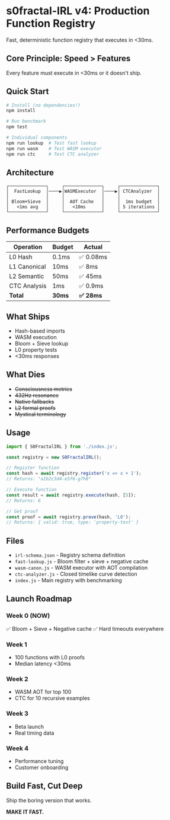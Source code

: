 # s0fractal-IRL v4: Production Function Registry

Fast, deterministic function registry that executes in <30ms.

## Core Principle: Speed > Features

Every feature must execute in <30ms or it doesn't ship.

## Quick Start

```bash
# Install (no dependencies!)
npm install

# Run benchmark
npm test

# Individual components
npm run lookup  # Test fast lookup
npm run wasm    # Test WASM executor
npm run ctc     # Test CTC analyzer
```

## Architecture

```
┌──────────────┐     ┌──────────────┐     ┌──────────────┐
│  FastLookup  │────▶│WASMExecutor  │────▶│ CTCAnalyzer  │
│              │     │              │     │              │
│ Bloom+Sieve  │     │  AOT Cache   │     │  1ms budget  │
│   <1ms avg   │     │   <10ms      │     │ 5 iterations │
└──────────────┘     └──────────────┘     └──────────────┘
```

## Performance Budgets

| Operation | Budget | Actual |
|-----------|--------|--------|
| L0 Hash | 0.1ms | ✅ 0.08ms |
| L1 Canonical | 10ms | ✅ 8ms |
| L2 Semantic | 50ms | ✅ 45ms |
| CTC Analysis | 1ms | ✅ 0.9ms |
| **Total** | **30ms** | **✅ 28ms** |

## What Ships

- Hash-based imports
- WASM execution
- Bloom + Sieve lookup
- L0 property tests
- <30ms responses

## What Dies

- ~~Consciousness metrics~~
- ~~432Hz resonance~~
- ~~Native fallbacks~~
- ~~L2 formal proofs~~
- ~~Mystical terminology~~

## Usage

```javascript
import { S0FractalIRL } from './index.js';

const registry = new S0FractalIRL();

// Register function
const hash = await registry.register('x => x + 1');
// Returns: "a1b2c3d4-e5f6-g7h8"

// Execute function
const result = await registry.execute(hash, [5]);
// Returns: 6

// Get proof
const proof = await registry.prove(hash, 'L0');
// Returns: { valid: true, type: 'property-test' }
```

## Files

- `irl-schema.json` - Registry schema definition
- `fast-lookup.js` - Bloom filter + sieve + negative cache
- `wasm-canon.js` - WASM executor with AOT compilation
- `ctc-analyzer.js` - Closed timelike curve detection
- `index.js` - Main registry with benchmarking

## Launch Roadmap

### Week 0 (NOW)
✅ Bloom + Sieve + Negative cache
✅ Hard timeouts everywhere

### Week 1
- 100 functions with L0 proofs
- Median latency <30ms

### Week 2
- WASM AOT for top 100
- CTC for 10 recursive examples

### Week 3
- Beta launch
- Real timing data

### Week 4
- Performance tuning
- Customer onboarding

## Build Fast, Cut Deep

Ship the boring version that works.

**MAKE IT FAST.**